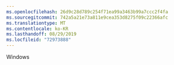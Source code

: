```yaml
---
ms.openlocfilehash: 26d9c28d789c254f71ea99a3463b99a7ccc2f4fa
ms.sourcegitcommit: 742a5a21e73a811e9cea353d8275f09c22366afc
ms.translationtype: MT
ms.contentlocale: ko-KR
ms.lasthandoff: 08/29/2019
ms.locfileid: "72973888"
---
```

Windows